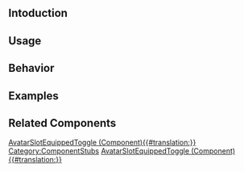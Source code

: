 <languages></languages> <translate>

## Intoduction

## Usage

## Behavior

## Examples

## Related Components

</translate>

[AvatarSlotEquippedToggle
(Component){{#translation:}}](Category:Components{{#translation:}} "wikilink")
[Category:ComponentStubs](Category:ComponentStubs "wikilink")
[AvatarSlotEquippedToggle
(Component){{#translation:}}](Category:Components:Users:Common_Avatar_System{{#translation:}} "wikilink")